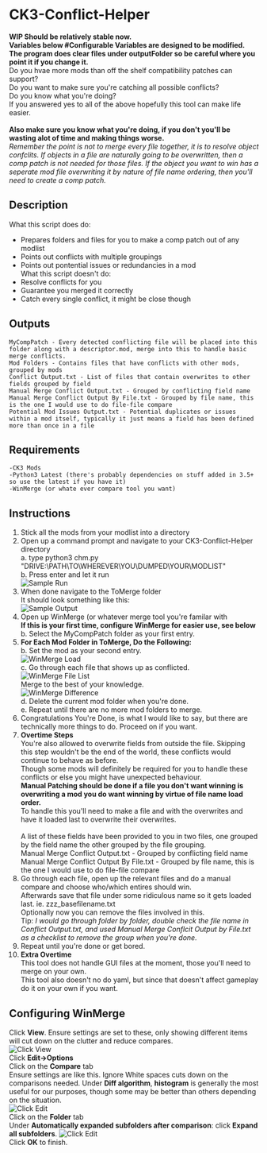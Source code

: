 # CK3-Conflict-Helper
<b>WIP Should be relatively stable now.<br>
Variables below #Configurable Variables are designed to be modified.<br>
The program does clear files under outputFolder so be careful where you point it if you change it.</b><br>
Do you hvae more mods than off the shelf compatibility patches can support?<br>
Do you want to make sure you're catching all possible conflicts?<br>
Do you know what you're doing?<br>
If you answered yes to all of the above hopefully this tool can make life easier.<br><br>
<b>Also make sure you know what you're doing, if you don't you'll be wasting alot of time and making things worse.<br></b>
<i>Remember the point is not to merge every file together, it is to resolve object confclits. If objects in a file are naturally going to be overwritten, then a comp patch is not needed for those files.  If the object you want to win has a seperate mod file overwriting it by nature of file name ordering, then you'll need to create a comp patch.</i>
## Description
What this script does do:<br>
- Prepares folders and files for you to make a comp patch out of any modlist
- Points out conflicts with multiple groupings
- Points out pontential issues or redundancies in a mod
<br>What this script doesn't do:<br>
- Resolve conflicts for you
- Guarantee you merged it correctly
- Catch every single conflict, it might be close though
## Outputs
    MyCompPatch - Every detected conflicting file will be placed into this folder along with a descriptor.mod, merge into this to handle basic merge conflicts.
    Mod Folders - Contains files that have conflicts with other mods, grouped by mods
    Conflict Output.txt - List of files that contain overwrites to other fields grouped by field
    Manual Merge Conflict Output.txt - Grouped by conflicting field name
    Manual Merge Conflict Output By File.txt - Grouped by file name, this is the one I would use to do file-file compare
    Potential Mod Issues Output.txt - Potential duplicates or issues within a mod itself, typically it just means a field has been defined more than once in a file
## Requirements
    -CK3 Mods
    -Python3 Latest (there's probably dependencies on stuff added in 3.5+ so use the latest if you have it)
    -WinMerge (or whate ever compare tool you want)

## Instructions
1. Stick all the mods from your modlist into a directory<br>
2. Open up a command prompt and navigate to your CK3-Conflict-Helper directory<br>
    a. type python3 chm.py "DRIVE:\PATH\TO\WHEREVER\YOU\DUMPED\YOUR\MODLIST"<br>
    b. Press enter and let it run<br>
    ![Sample Run](https://github.com/sintri/CK3-Conflict-Helper/blob/main/HelpFiles/cmd1.PNG)<br>
3. When done navigate to the ToMerge folder<br>
    It should look something like this:<br>
    ![Sample Output](https://github.com/sintri/CK3-Conflict-Helper/blob/main/HelpFiles/output.PNG)<br>
4. Open up WinMerge (or whatever merge tool you're familar with<br>
    <b>If this is your first time, configure WinMerge for easier use, see below</b><br>
    b. Select the MyCompPatch folder as your first entry.<br>
6. <b>For Each Mod Folder in ToMerge, Do the Following:</b><br>
    b. Set the mod as your second entry.<br>
       ![WinMerge Load](https://github.com/sintri/CK3-Conflict-Helper/blob/main/HelpFiles/winmerge1.PNG)<br>
    c. Go through each file that shows up as conflicted.<br>
       ![WinMerge File List](https://github.com/sintri/CK3-Conflict-Helper/blob/main/HelpFiles/winmerge2.PNG)<br>
       Merge to the best of your knowledge.<br>
       ![WinMerge Difference](https://github.com/sintri/CK3-Conflict-Helper/blob/main/HelpFiles/winmerge3.PNG)<br>
    d. Delete the current mod folder when you're done.<br>
    e. Repeat until there are no more mod folders to merge.<br>
7. Congratulations You're Done, is what I would like to say, but there are technically more things to do. Proceed on if you want.<br>
8. <b>Overtime Steps</b><br>
    You're also allowed to overwrite fields from outside the file.  Skipping this step wouldn't be the end of the world, these conflicts would continue to behave as before.<br>
    Though some mods will definitely be required for you to handle these conflicts or else you might have unexpected behaviour.<br>
    <b>Manual Patching should be done if a file you don't want winning is overwriting a mod you do want winning by virtue of file name load order.</b><br>
    To handle this you'll need to make a file and with the overwrites and have it loaded last to overwrite their overwrites.<br><br>
    A list of these fields have been provided to you in two files, one grouped by the field name the other grouped by the file grouping.<br>
    Manual Merge Conflict Output.txt - Grouped by conflicting field name<br>
    Manual Merge Conflict Output By File.txt - Grouped by file name, this is the one I would use to do file-file compare<br>
9. Go through each file, open up the relevant files and do a manual compare and choose who/which entires should win.<br>
    Afterwards save that file under some ridiculous name so it gets loaded last. ie. zzz_basefilename.txt<br>
    Optionally now you can remove the files involved in this.<br>
    Tip: <i>I would go through folder by folder, double check the file name in Conflict Output.txt, and used Manual Merge Conflcit Output by File.txt as a checklist to remove the group when you're done.</i><br>
10. Repeat until you're done or get bored.<br>
11. <b>Extra Overtime</b><br>
    This tool does not handle GUI files at the moment, those you'll need to merge on your own.<br>
    This tool also doesn't no do yaml, but since that doesn't affect gameplay do it on your own if you want.


## Configuring WinMerge
Click <b>View</b>. Ensure settings are set to these, only showing different items will cut down on the clutter and reduce compares.<br>
![Click View](https://github.com/sintri/CK3-Conflict-Helper/blob/main/HelpFiles/winmergec0.PNG)<br>
Click <b>Edit->Options</b><br>
Click on the <b>Compare</b> tab<br>
Ensure settings are like this. Ignore White spaces cuts down on the comparisons needed. Under <b>Diff algorithm</b>, <b>histogram</b> is generally the most useful for our purposes, though some may be better than others depending on the situation.<br>
![Click Edit](https://github.com/sintri/CK3-Conflict-Helper/blob/main/HelpFiles/winmergec1.PNG)<br>
Click on the <b>Folder</b> tab<br>
Under <b>Automatically expanded subfolders after comparison</b>: click <b>Expand all subfolders</b>.
![Click Edit](https://github.com/sintri/CK3-Conflict-Helper/blob/main/HelpFiles/winmergec2.PNG)<br>
Click <b>OK</b> to finish.
